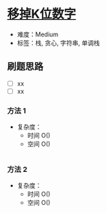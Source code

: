 # [移掉K位数字](https://leetcode-cn.com/problems/remove-k-digits/)

- 难度：Medium
- 标签：栈, 贪心, 字符串, 单调栈

## 刷题思路

- [ ] xx
- [ ] xx

### 方法 1

- 复杂度：
    - 时间 O()
    - 空间 O()

``` js

```

### 方法 2

- 复杂度：
    - 时间 O()
    - 空间 O()

``` js

```
